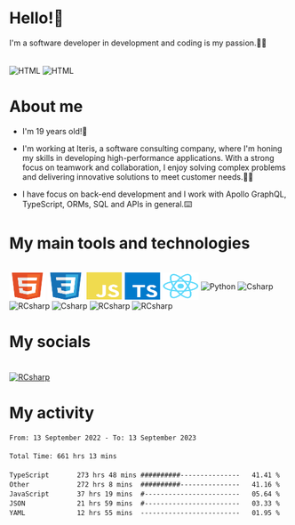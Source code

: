 <h1>Hello!👋</h1>

<p>I'm a software developer in development and coding is my passion.👨‍💻</p>

<div style="display: inline_block"><br>

<img align="center" alt="HTML" height="150" width="165" src="https://i.pinimg.com/originals/e4/26/70/e426702edf874b181aced1e2fa5c6cde.gif">

<img align="center" alt="HTML" height="150" width="165" src="https://media3.giphy.com/media/bGgsc5mWoryfgKBx1u/200w.gif?cid=6c09b952ixiw0lg7nj4rjxz4qqenlj1pal320hyhbcmav670&rid=200w.gif&ct=g">
 </div>

<h1>About me</h1>

<ul>

<li><p>I'm 19 years old!👴</p></li>
<li><p>I'm working at Iteris, a software consulting company, where I'm honing my skills in developing high-performance applications. With a strong focus on teamwork and collaboration, I enjoy solving complex problems and delivering innovative solutions to meet customer needs.👨‍💻</p></li>
<li><p>I have focus on back-end development and I work with Apollo GraphQL, TypeScript, ORMs, SQL and APIs in general.⌨️</p></li>

</ul>
<h1>My main tools and technologies</h1>
                   
<div style="display: inline_block"><br>

  <img align="center" alt="HTML" height="50" width="65" src="https://raw.githubusercontent.com/devicons/devicon/master/icons/html5/html5-original.svg">
  
  <img align="center" alt="CSS" height="50" width="65" src="https://raw.githubusercontent.com/devicons/devicon/master/icons/css3/css3-original.svg">

  <img align="center" alt="Js" height="50" width="65" src="https://raw.githubusercontent.com/devicons/devicon/master/icons/javascript/javascript-plain.svg">
  
  <img align="center" alt="Ts" height="50" width="65" src="https://raw.githubusercontent.com/devicons/devicon/master/icons/typescript/typescript-plain.svg">
  
  <img align="center" alt="React" height="50" width="65" src="https://raw.githubusercontent.com/devicons/devicon/master/icons/react/react-original.svg">
  
  <img align="center" alt="Python" height="50" width="65" src="https://cdn.jsdelivr.net/gh/devicons/devicon/icons/graphql/graphql-plain.svg">
  
  <img align="center" alt="Csharp" height="50" width="65" src="https://cdn.jsdelivr.net/gh/devicons/devicon/icons/nodejs/nodejs-original.svg">
  
  <img align="center" alt="RCsharp" height="50" width="65" src="https://cdn.jsdelivr.net/gh/devicons/devicon/icons/jest/jest-plain.svg">
  
  <img align="center" alt="Csharp" height="50" width="65" src="https://cdn.jsdelivr.net/gh/devicons/devicon/icons/git/git-original.svg">
  
  <img align="center" alt="RCsharp" height="70" width="65" src="https://cdn.jsdelivr.net/gh/devicons/devicon/icons/docker/docker-original.svg">
  
  <img align="center" alt="RCsharp" height="50" width="65" src="https://cdn.jsdelivr.net/gh/devicons/devicon/icons/mysql/mysql-original.svg">
  
</div>
          
<h1>My socials</h1>
<div style="display: inline_block"><br>
<a href="https://www.linkedin.com/in/viniciusnyp/" target="_blank"><img align="center" alt="RCsharp" height="50" width="65" src="https://cdn.jsdelivr.net/gh/devicons/devicon/icons/linkedin/linkedin-original.svg"></a>

</div>

<h1>My activity</h1>
<!--START_SECTION:waka-->

```txt
From: 13 September 2022 - To: 13 September 2023

Total Time: 661 hrs 13 mins

TypeScript       273 hrs 48 mins ##########---------------   41.41 %
Other            272 hrs 8 mins  ##########---------------   41.16 %
JavaScript       37 hrs 19 mins  #------------------------   05.64 %
JSON             21 hrs 59 mins  #------------------------   03.33 %
YAML             12 hrs 55 mins  -------------------------   01.95 %
```

<!--END_SECTION:waka-->
